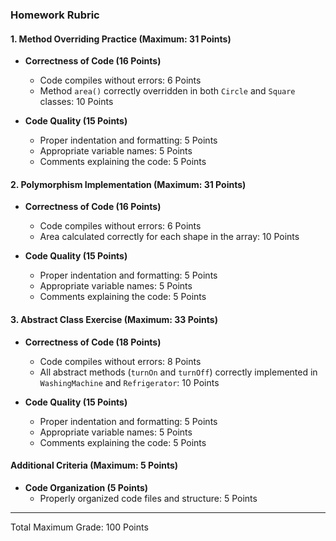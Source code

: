 ### Homework Rubric

#### 1. Method Overriding Practice (Maximum: 31 Points)

- **Correctness of Code (16 Points)**
  - Code compiles without errors: 6 Points
  - Method `area()` correctly overridden in both `Circle` and `Square` classes: 10 Points

- **Code Quality (15 Points)**
  - Proper indentation and formatting: 5 Points
  - Appropriate variable names: 5 Points
  - Comments explaining the code: 5 Points

#### 2. Polymorphism Implementation (Maximum: 31 Points)

- **Correctness of Code (16 Points)**
  - Code compiles without errors: 6 Points
  - Area calculated correctly for each shape in the array: 10 Points

- **Code Quality (15 Points)**
  - Proper indentation and formatting: 5 Points
  - Appropriate variable names: 5 Points
  - Comments explaining the code: 5 Points

#### 3. Abstract Class Exercise (Maximum: 33 Points)

- **Correctness of Code (18 Points)**
  - Code compiles without errors: 8 Points
  - All abstract methods (`turnOn` and `turnOff`) correctly implemented in `WashingMachine` and `Refrigerator`: 10 Points

- **Code Quality (15 Points)**
  - Proper indentation and formatting: 5 Points
  - Appropriate variable names: 5 Points
  - Comments explaining the code: 5 Points

#### Additional Criteria (Maximum: 5 Points)

- **Code Organization (5 Points)**
  - Properly organized code files and structure: 5 Points

---

Total Maximum Grade: 100 Points